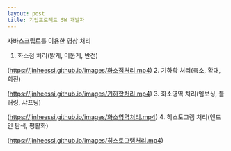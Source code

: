 ```yaml
---
layout: post
title: 기업프로젝트 SW 개발자
---
```


자바스크립트를 이용한 영상 처리



1. 화소점 처리(밝게, 어둡게, 반전)

(https://jinheessi.github.io/images/화소점처리.mp4)
2. 기하학 처리(축소, 확대, 회전)

(https://jinheessi.github.io/images/기하학처리.mp4)
3. 화소영역 처리(엠보싱, 블러링, 샤프닝)

(https://jinheessi.github.io/images/화소영역처리.mp4)
4. 히스토그램 처리(엔드인 탐색, 평활화)

(https://jinheessi.github.io/images/히스토그램처리.mp4)

